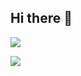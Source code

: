 ## Hi there 👋

<a href="https://visitcount.itsvg.in">
  <img src="https://visitcount.itsvg.in/api?id=duchunggg02&label=Profile%20Views&color=1&icon=5&pretty=true" />
</a>

[![](https://visitcount.itsvg.in/api?id=duchunggg02&icon=0&color=0)](https://visitcount.itsvg.in)
